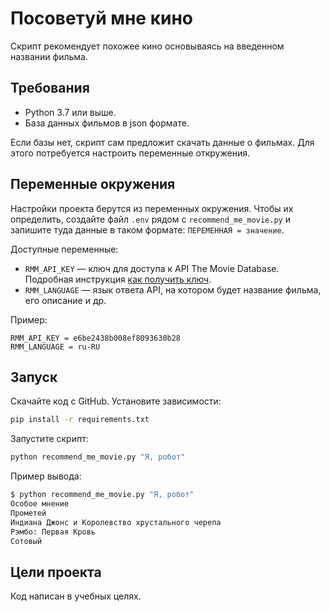 # Посоветуй мне кино

Скрипт рекомендует похожее кино основываясь на введенном названии фильма.

## Требования

- Python 3.7 или выше.  
- База данных фильмов в json формате.  

Если базы нет, скрипт сам предложит скачать данные о фильмах. Для этого потребуется настроить переменные откружения.

## Переменные окружения

Настройки проекта берутся из переменных окружения. Чтобы их определить, создайте файл `.env` рядом с `recommend_me_movie.py` и запишите туда данные в таком формате: `ПЕРЕМЕННАЯ = значение`.

Доступные переменные:

- `RMM_API_KEY` — ключ для доступа к API The Movie Database. Подробная инструкция [как получить ключ](https://developers.themoviedb.org/3/getting-started/introduction).
- `RMM_LANGUAGE` — язык ответа API, на котором будет название фильма, его описание и др.

Пример:

```env
RMM_API_KEY = e6be2438b008ef8093630b28
RMM_LANGUAGE = ru-RU
```

## Запуск

Скачайте код с GitHub. Установите зависимости:

```sh
pip install -r requirements.txt
```

Запустите скрипт:

```sh
python recommend_me_movie.py "Я, робот"
```

Пример вывода:
```sh
$ python recommend_me_movie.py "Я, робот"
Особое мнение
Прометей
Индиана Джонс и Королевство хрустального черепа
Рэмбо: Первая Кровь
Сотовый
```

## Цели проекта

Код написан в учебных целях.